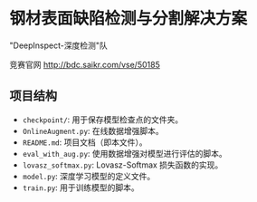 # 钢材表面缺陷检测与分割解决方案
"DeepInspect-深度检测"队

竞赛官网 http://bdc.saikr.com/vse/50185

## 项目结构

- `checkpoint/`: 用于保存模型检查点的文件夹。
- `OnlineAugment.py`: 在线数据增强脚本。
- `README.md`: 项目文档（即本文件）。
- `eval_with_aug.py`: 使用数据增强对模型进行评估的脚本。
- `lovasz_softmax.py`: Lovasz-Softmax 损失函数的实现。
- `model.py`: 深度学习模型的定义文件。
- `train.py`: 用于训练模型的脚本。
